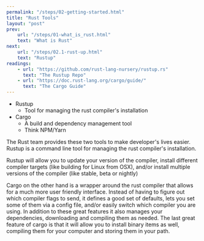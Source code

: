 ```yaml
---
permalink: "/steps/02-getting-started.html"
title: "Rust Tools"
layout: "post"
prev: 
    url: "/steps/01-what_is_rust.html"
    text: "What is Rust"
next: 
    url: "/steps/02.1-rust-up.html"
    text: "Rustup"
readings:
    - url: "https://github.com/rust-lang-nursery/rustup.rs"
      text: "The Rustup Repo"
    - url: "https://doc.rust-lang.org/cargo/guide/"
      text: "The Cargo Guide"
---
```

- Rustup
    - Tool for managing the rust compiler's installation
- Cargo
    - A build and dependency management tool
    - Think NPM/Yarn

<div class="explain">
<p>The Rust team provides these two tools to make developer's lives easier. Rustup is a command line tool for managing the rust compiler's installation. </p>
<p>Rustup will allow you to update your version of the compiler, install different compiler targets (like building for Linux from OSX), and/or install multiple versions of the compiler (like stable, beta or nightly)</p>
<p>Cargo on the other hand is a wrapper around the rust compiler that allows for a much more user friendly interface. Instead of having to figure out which compiler flags to send, it defines a good set of defaults, lets you set some of them via a config file, and/or easily switch which compiler you are using. In addition to these great features it also manages your dependencies, downloading and compiling them as needed. The last great feature of cargo is that it will allow you to install binary items as well, compiling them for your computer and storing them in your path.</p>
</div>